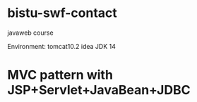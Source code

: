 # bistu-swf-contact
 javaweb course
 
 Environment:
 tomcat10.2
 idea
 JDK 14
 
# MVC pattern with JSP+Servlet+JavaBean+JDBC


